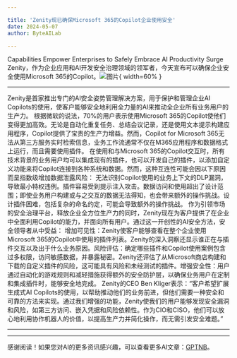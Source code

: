 ```yaml
---

title: 'Zenity现已确保Microsoft 365的Copilot企业使用安全'
date: 2024-05-07
author: ByteAILab

---
```


Capabilities Empower Enterprises to Safely Embrace AI Productivity Surge
Zenity，作为企业应用和AI开发安全治理领域的领军者，今天宣布可以确保企业安全使用Microsoft 365的Copilot。![图片](https://ai-techpark.com/wp-content/uploads/2024/05/Zenit-960x540.jpg){ width=60% }

---
Zenity是首家推出专门的AI安全姿势管理解决方案，用于保护和管理企业AI Copilots的使用，使客户能够安全地利用全力量的AI来推动全企业所有业务用户的生产力。
根据微软的说法，70%的用户表示使用Microsoft 365的Copilot使他们变得更加高效。无论是自动化重复任务、总结会议记录，还是使用文本提示构建应用程序，Copilot提供了宝贵的生产力增益。然而，Copilot for Microsoft 365无法从第三方服务实时检索信息，业务工作流通常不仅在M365应用程序和数据格式上运行，而且需要使用插件。
在使用和与Microsoft 365的Copilot交互时，所有技术背景的业务用户均可以集成现有的插件，也可以开发自己的插件，以添加自定义功能来将Copilot连接到各种系统和数据。然而，这种互连性可能会因以下原因而呈指数级增加数据泄露风险：
无法识别Copilot使用的业务上下文的DLP漏洞，导致最小特权违例。插件容易受到提示注入攻击。数据访问和使用超出了设计范围；即使业务用户构建或与之交互的数据无法得知，也会带来额外的操作挑战。设计插件困难，包括复杂的命名约定，可能会导致额外的操作挑战。
作为引领市场的安全治理平台，释放企业全方位生产力的同时，Zenity现在为客户提供了在企业中全面利用Copilot的能力，并面向所有用户。通过这一开创性的AI安全方法，安全领导者从中受益：
增加可见性：Zenity使客户能够查看在整个企业使用Microsoft 365的Copilot中使用的插件列表。Zenity的深入洞察还显示谁正在与插件交互以及出于什么业务原因。风险评估：确定哪些插件和Copilot使用案例包含过多权限，访问敏感数据，并暴露秘密。Zenity还评估了从Microsoft商店构建和下载的自定义插件的风险，这可能具有风险和未经测试的插件。增强安全性：用户通过自动化的游戏规则和减轻措施获得额外的安全防护层，以确保业务用户在定制和集成插件时，能够安全地完成。
Zenity的CEO Ben Kliger表示：“客户希望扩展生成式AI Copilots的使用，以帮助推动他们的业务前进，但他们需要一种安全和可靠的方法来实现。通过我们增强的功能，Zenity使我们的用户能够发现安全漏洞和风险，如第三方访问、嵌入凭据和风险依赖性。作为CIO和CISO，他们可以放心地利用协作机器人的价值，以提高生产力并简化操作，而无需引发安全难题。”


---
---
感谢阅读！如果您对AI的更多资讯感兴趣，可以查看更多AI文章：[GPTNB](https://gptnb.com)。